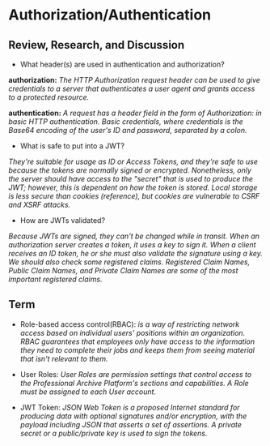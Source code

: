 # Authorization/Authentication

## Review, Research, and Discussion

+ What header(s) are used in authentication and authorization? 

**authorization:**
*The HTTP Authorization request header can be used to give credentials to a server that authenticates a user agent and grants access to a protected resource.*

**authentication:**
*A request has a header field in the form of Authorization: in basic HTTP authentication. Basic credentials, where credentials is the Base64 encoding of the user's ID and password, separated by a colon.*

+ What is safe to put into a JWT?

*They're suitable for usage as ID or Access Tokens, and they're safe to use because the tokens are normally signed or encrypted. Nonetheless, only the server should have access to the "secret" that is used to produce the JWT; however, this is dependent on how the token is stored. Local storage is less secure than cookies (reference), but cookies are vulnerable to CSRF and XSRF attacks.*

+ How are JWTs validated? 

*Because JWTs are signed, they can't be changed while in transit. When an authorization server creates a token, it uses a key to sign it. When a client receives an ID token, he or she must also validate the signature using a key. We should also check some registered claims. Registered Claim Names, Public Claim Names, and Private Claim Names are some of the most important registered claims.*

## Term

+ Role-based access control(RBAC):
*is a way of restricting network access based on individual users' positions within an organization. RBAC guarantees that employees only have access to the information they need to complete their jobs and keeps them from seeing material that isn't relevant to them.*

+ User Roles:
*User Roles are permission settings that control access to the Professional Archive Platform's sections and capabilities. A Role must be assigned to each User account.*

+ JWT Token:
*JSON Web Token is a proposed Internet standard for producing data with optional signatures and/or encryption, with the payload including JSON that asserts a set of assertions. A private secret or a public/private key is used to sign the tokens.*

